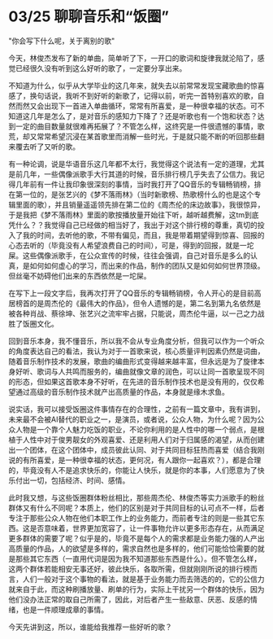 # 03/25 聊聊音乐和“饭圈”

"你会写下什么呢，关于离别的歌"

今天，林俊杰发布了新的单曲，简单听了下，一开口的歌词和旋律我就沦陷了，感觉已经很久没有听到这么好听的歌了，一定要分享出来。

不知道为什么，似乎从大学毕业的这几年来，就失去以前常常发现宝藏歌曲的惊喜感了，换句话说，我听不到好听的新歌了，记得以前，听完一首特别喜欢的歌，自然而然又会出现下一首进入单曲循环，常常有所喜爱，是一种很幸福的状态。可不知道这几年是怎么了，是对音乐的感知力下降了？还是听歌也有一个饱和状态？达到一定的曲目数量就很难再拓展了？不管怎么样，这终究是一件很遗憾的事情，歌荒，却又常常希望沉浸在某首歌里而消解一些时光，于是就只能不断的听回那些翻来覆去听了又听的歌。

有一种论调，说是华语音乐这几年都不太行，我觉得这个说法有一定的道理，尤其是前几年，一些偶像派歌手大行其道的时候，音乐排行榜几乎失去了公信力。我记得几年前有一件让我印象很深刻的事情，当时我打开了QQ音乐的专辑畅销榜，排在第一位的，是张艺兴的《梦不落雨林》（当时新歌榜、热歌榜什么的也是这个专辑里面的歌），并且销量遥遥领先排在第二位的《周杰伦的床边故事》，我很惊异，于是我把《梦不落雨林》里面的歌按播放量开始往下听，越听越费解，这tm到底凭什么？？我觉得自己已经做的相当好了，我出于对这个排行榜的尊重，真切的投入了我的时间，去听他的歌，不带有偏见，而且，我是带着期望得到惊喜、回报的心态去听的（毕竟没有人希望浪费自己的时间），可是，得到的回报，就是一坨屎。这些偶像派歌手，在公众宣传的时候，往往会强调，自己对音乐是多么的认真，是如何如何虚心的学习，而出来的作品，制作的团队又是如何如何世界顶级。但丝毫不妨碍他们出来的东西依然是一坨屎。

在写下上一段文字后，我再次打开了QQ音乐的专辑畅销榜，令人开心的是目前高居榜首的是周杰伦的《最伟大的作品》，但令人遗憾的是，第二名到第九名依然是被各种肖战、蔡徐坤、张艺兴之流牢牢占据，只能说，周杰伦牛逼，以一己之力战胜了饭圈文化。

回到音乐本身，我不懂音乐，所以我不会从专业角度分析，但我可以作为一个听众的角度表达自己的看法，我认为对于一首歌来说，核心质量评判因素仍然是词曲，随着音乐制作技术的发展，歌曲的编曲形式变得越来越丰富，但永远是为了旋律本身好听、歌词与人共鸣而服务的，编曲就像文章的润色，可以让同一首歌呈现不同的形态，但如果这首歌本身不好听，在先进的音乐制作技术也是没有用的，仅仅希望通过高级的音乐制作技术就产出高质量的作品，本身就是缘木求鱼。

说实话，我可以接受饭圈这件事情存在的合理性，之前有一篇文章中，我有讲到，未来最不会被AI替代的职业之一，是演员，或者说，公众人物，为什么呢？因为公众人物是一个靠个人魅力吃饭的职业，不论你利用的是人性中的哪一个弱点，是根植于人性中对于俊男靓女的外观喜爱、还是利用人们对于归属感的渴望，从而创建出一个团体，在这个团体中，成员彼此认同、对于共同目标狂热而喜爱（结合我刚说的有所喜爱，是一种很幸福的状态，更何况，有人跟你一起喜欢？），都是合理的，毕竟没有人不是追求快乐的，你能让人快乐，就是你的本事，人们愿意为了快乐付出一切，包括经济、时间、感情。

此时我又想，与这些饭圈群体粉丝相比，那些周杰伦、林俊杰等实力派歌手的粉丝群体又有什么不同呢？本质上，他们的区别是对于共同目标的认可点不一样，后者专注于那些公众人物在他们本职工作上的业务能力，而前者专注的则是一些其它东西。这是否意味着，世界更加宽容了，让一件事物允许以更多形态存在，从而满足更多群体的需要了呢？似乎是的，毕竟不是每个人的需求都是业务能力强的人产出高质量的作品，人的欲望是多样的，需求自然也是多样的，他们可能恰恰需要的就是那些其它东西（一直用代词是因为我不知道那些东西是什么）。但不管怎么样，这两个群体若能相安无事还好，彼此快乐，各取所需，但就刚刚所说的排行榜而言，人们一般对于这个事物的看法，就是基于业务能力而去筛选的的，它的公信力就来自于此，而这种刷播放量、刷单的行为，实际上干扰另一个群体的快乐，因为他们没办法正常的取自己所需了，因此，对后者产生一些敌意、厌恶、反感的情绪，也是一件顺理成章的事情。

今天先讲到这，所以，谁能给我推荐一些好听的歌？
